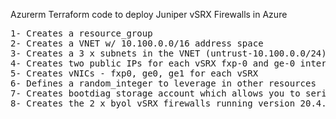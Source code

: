Azurerm Terraform code to deploy Juniper vSRX Firewalls in Azure
<pre lang= >
1- Creates a resource_group
2- Creates a VNET w/ 10.100.0.0/16 address space
3- Creates a 3 x subnets in the VNET (untrust-10.100.0.0/24), trust-10.100.1.0/24, management-10.100.254.0/24)
4- Creates two public IPs for each vSRX fxp-0 and ge-0 interfaces
5- Creates vNICs - fxp0, ge0, ge1 for each vSRX
6- Defines a random_integer to leverage in other resources
7- Creates bootdiag storage account which allows you to serial_console into the vSRXs
8- Creates the 2 x byol vSRX firewalls running version 20.4.2 with interfaces fxp0 bound to management, ge0 bound to untrust, ge1 bound to trust
</pre>
